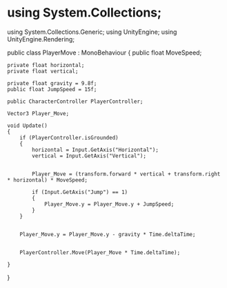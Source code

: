# using System.Collections;
using System.Collections.Generic;
using UnityEngine;
using UnityEngine.Rendering;

public class PlayerMove : MonoBehaviour
{
    public float MoveSpeed;

    private float horizontal;
    private float vertical;

    private float gravity = 9.8f;
    public float JumpSpeed = 15f;

    public CharacterController PlayerController;

    Vector3 Player_Move;

    void Update()
    {        
        if (PlayerController.isGrounded)
        {
            horizontal = Input.GetAxis("Horizontal");
            vertical = Input.GetAxis("Vertical");

            
            Player_Move = (transform.forward * vertical + transform.right * horizontal) * MoveSpeed;

            if (Input.GetAxis("Jump") == 1)
            {
                Player_Move.y = Player_Move.y + JumpSpeed;
            }
        }

     
        Player_Move.y = Player_Move.y - gravity * Time.deltaTime;


        PlayerController.Move(Player_Move * Time.deltaTime);

    }
}
